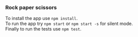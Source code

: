 ### Rock paper scissors
To install the app use `npm install`.<br>
To run the app try `npm start` or `npm start -s` for silent mode.<br>
Finally to run the tests use `npm test`.

